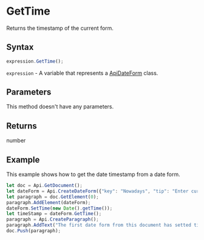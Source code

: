 # GetTime

Returns the timestamp of the current form.

## Syntax

```javascript
expression.GetTime();
```

`expression` - A variable that represents a [ApiDateForm](../ApiDateForm.md) class.

## Parameters

This method doesn't have any parameters.

## Returns

number

## Example

This example shows how to get the date timestamp from a date form.

```javascript
let doc = Api.GetDocument();
let dateForm = Api.CreateDateForm({"key": "Nowadays", "tip": "Enter current date", "required": true, "placeholder": "Your date here", "format": "mm.dd.yyyy", "lang": "en-US"});
let paragraph = doc.GetElement(0);
paragraph.AddElement(dateForm);
dateForm.SetTime(new Date().getTime());
let timeStamp = dateForm.GetTime();
paragraph = Api.CreateParagraph();
paragraph.AddText("The first date form from this document has setted time: " + new Date(timeStamp));
doc.Push(paragraph);
```
